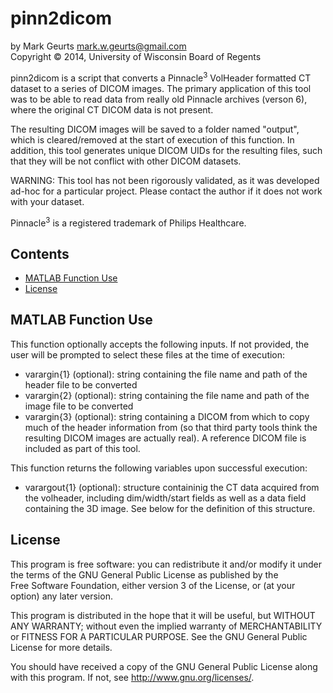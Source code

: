 pinn2dicom
===========

by Mark Geurts <mark.w.geurts@gmail.com>
<br>Copyright &copy; 2014, University of Wisconsin Board of Regents

pinn2dicom is a script that converts a Pinnacle<sup>3</sup> VolHeader formatted CT dataset to a series of DICOM images.  The primary application of this tool was to be able to read data from really old Pinnacle archives (verson 6), where the original CT DICOM data is not present.

The resulting DICOM images will be saved to a folder named "output", which is cleared/removed at the start of execution of this function.  In addition, this tool generates unique DICOM UIDs for the resulting files, such that they will be not conflict with other DICOM datasets.

WARNING: This tool has not been rigorously validated, as it was developed ad-hoc for a particular project.  Please contact the author if it does not work with your dataset.

Pinnacle<sup>3</sup> is a registered trademark of Philips Healthcare.

## Contents

* [MATLAB Function Use](README.md#matlab-function-use)
* [License](README.md#license)

## MATLAB Function Use

This function optionally accepts the following inputs.  If not provided, the user will be prompted to select these files at the time of execution:

* varargin{1} (optional): string containing the file name and path of the header file to be converted
* varargin{2} (optional): string containing the file name and path of the image file to be converted
* varargin{3} (optional): string containing a DICOM from which to copy much of the header information from (so that third party tools think the resulting DICOM images are actually real).  A reference DICOM file is included as part of this tool.

This function returns the following variables upon successful execution:

* varargout{1} (optional): structure containinig the CT data acquired from the volheader, including dim/width/start fields as well as a data field containing the 3D image.  See below for the definition of this structure.

## License

This program is free software: you can redistribute it and/or modify it 
under the terms of the GNU General Public License as published by the  
Free Software Foundation, either version 3 of the License, or (at your 
option) any later version.

This program is distributed in the hope that it will be useful, but 
WITHOUT ANY WARRANTY; without even the implied warranty of 
MERCHANTABILITY or FITNESS FOR A PARTICULAR PURPOSE. See the GNU General 
Public License for more details.

You should have received a copy of the GNU General Public License along 
with this program. If not, see http://www.gnu.org/licenses/.
